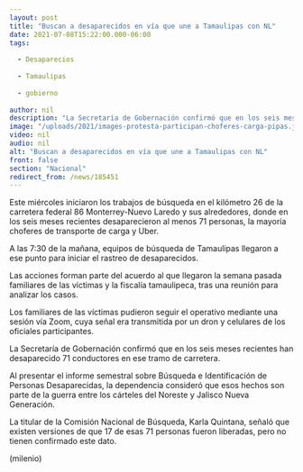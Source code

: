 ```yaml
---
layout: post
title: "Buscan a desaparecidos en vía que une a Tamaulipas con NL"
date: 2021-07-08T15:22:00.000-06:00
tags:
  
  - Desaparecios
  
  - Tamaulipas
  
  - gobierno
  
author: nil
description: "La Secretaría de Gobernación confirmó que en los seis meses recientes han desaparecido 71 conductores en ese tramo de carretera."
image: "/uploads/2021/images-protesta-participan-choferes-carga-pipas.jpeg"
video: nil
audio: nil
alt: "Buscan a desaparecidos en vía que une a Tamaulipas con NL"
front: false
section: "Nacional"
redirect_from: /news/185451
---
```


Este miércoles iniciaron los trabajos de búsqueda en el kilómetro 26 de la carretera federal 86 Monterrey-Nuevo Laredo y sus alrededores, donde en los seis meses recientes desaparecieron al menos 71 personas, la mayoría choferes de transporte de carga y Uber.

A las 7:30 de la mañana, equipos de búsqueda de Tamaulipas llegaron a ese punto para iniciar el rastreo de desaparecidos.

Las acciones forman parte del acuerdo al que llegaron la semana pasada familiares de las víctimas y la fiscalía tamaulipeca, tras una reunión para analizar los casos.

 Los familiares de las víctimas pudieron seguir el operativo mediante una sesión vía Zoom, cuya señal era transmitida por un dron y celulares de los oficiales participantes.

La Secretaría de Gobernación confirmó que en los seis meses recientes han desaparecido 71 conductores en ese tramo de carretera. 

Al presentar el informe semestral sobre Búsqueda e Identificación de Personas Desaparecidas, la dependencia consideró que esos hechos son parte de la guerra entre los cárteles del Noreste y Jalisco Nueva Generación. 

La titular de la Comisión Nacional de Búsqueda, Karla Quintana, señaló que existen versiones de que 17 de esas 71 personas fueron liberadas, pero no tienen confirmado este dato. 

(milenio) 